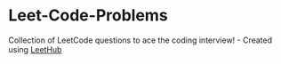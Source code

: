 # Leet-Code-Problems
Collection of LeetCode questions to ace the coding interview! - Created using [LeetHub](https://github.com/QasimWani/LeetHub)
